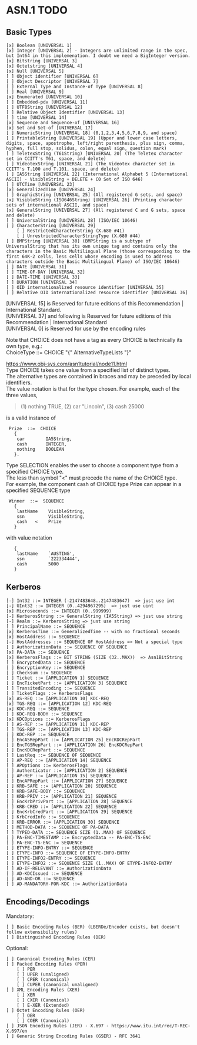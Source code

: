 ﻿# ASN.1 TODO

## Basic Types

```
[x] Boolean [UNIVERSAL 1]  
[x] Integer [UNIVERSAL 2] - Integers are unlimited range in the spec, but Int64 in this implemenation. I doubt we need a BigInteger version.  
[x] Bitstring [UNIVERSAL 3]  
[x] Octetstring [UNIVERSAL 4]  
[x] Null [UNIVERSAL 5]  
[ ] Object identifier [UNIVERSAL 6]  
[ ] Object Descriptor [UNIVERSAL 7]  
[ ] External Type and Instance-of Type [UNIVERSAL 8]  
[ ] Real [UNIVERSAL 9]  
[x] Enumerated [UNIVERSAL 10]  
[ ] Embedded-pdv [UNIVERSAL 11]  
[ ] UTF8String [UNIVERSAL 12]  
[ ] Relative Object Identifier [UNIVERSAL 13]  
[ ] time [UNIVERSAL 14]  
[x] Sequence and Sequence-of [UNIVERSAL 16]  
[x] Set and Set-of [UNIVERSAL 17]  
[ ] NumericString [UNIVERSAL 18] (0,1,2,3,4,5,6,7,8,9, and space)  
[ ] PrintableString [UNIVERSAL 19] (Upper and lower case letters, digits, space, apostrophe, left/right parenthesis, plus sign, comma, hyphen, full stop, solidus, colon, equal sign, question mark)  
[ ] TeletexString (T61String) [UNIVERSAL 20] (The Teletex character set in CCITT's T61, space, and delete)  
[ ] VideotexString [UNIVERSAL 21] (The Videotex character set in CCITT's T.100 and T.101, space, and delete)  
[ ] IA5String [UNIVERSAL 22] (International Alphabet 5 (International ASCII) - VisibleString + DELETE + C0 Set of ISO 646)  
[ ] UTCTime [UNIVERSAL 23]  
[x] GeneralizedTime [UNIVERSAL 24]  
[ ] GraphicString [UNIVERSAL 25] (All registered G sets, and space)  
[x] VisibleString (ISO646String) [UNIVERSAL 26] (Printing character sets of international ASCII, and space)  
[x] GeneralString [UNIVERSAL 27] (All registered C and G sets, space and delete)  
[ ] UniversalString [UNIVERSAL 28] (ISO/IEC 10646)
[ ] CharacterString [UNIVERSAL 29]
    [ ] RestrictedCharacterString (X.680 #41)
	[ ] UnrestrictedCharacterStringType (X.680 #44)
[ ] BMPString [UNIVERSAL 30] (BMPString is a subtype of UniversalString that has its own unique tag and contains only the characters in the Basic Multilingual Plane (those corresponding to the first 64K-2 cells, less cells whose encoding is used to address characters outside the Basic Multilingual Plane) of ISO/IEC 10646)
[ ] DATE [UNIVERSAL 31]  
[ ] TIME-OF-DAY [UNIVERSAL 32]  
[ ] DATE-TIME [UNIVERSAL 33]  
[ ] DURATION [UNIVERSAL 34]  
[ ] OID internationalized resource identifier [UNIVERSAL 35]  
[ ] Relative OID internationalized resource identifier [UNIVERSAL 36]  
```

[UNIVERSAL 15] is Reserved for future editions of this Recommendation | International Standard.  
[UNIVERSAL 37] and following is Reserved for future editions of this Recommendation | International Standard  
[UNIVERSAL 0] is Reserved for use by the encoding rules  
  
Note that CHOICE does not have a tag as every CHOICE is technically its own type, e.g.:  
ChoiceType ::= CHOICE "{" AlternativeTypeLists "}"    https://www.obj-sys.com/asn1tutorial/node11.html  Type CHOICE takes one value from a specified list of distinct types.  
The alternative types are contained in braces and may be preceded by local identifiers.  
The value notation is that for the type chosen. For example, each of the three values,  
  
> (1) nothing  TRUE,  (2) car  "Lincoln",  (3) cash  25000  

is a valid instance of

     Prize  ::=  CHOICE
       {
        car        IA5String,
        cash       INTEGER,
        nothing    BOOLEAN
       }.

Type SELECTION enables the user to choose a component type from a specified CHOICE type.  
The less than symbol "<" must precede the name of the CHOICE type.  
For example, the component cash of CHOICE type Prize can appear in a specified SEQUENCE type  

     Winner  ::=  SEQUENCE
       {
        lastName    VisibleString,
        ssn         VisibleString,
        cash   <    Prize
       }

with value notation  

       {
        lastName    `AUSTING',
        ssn         `222334444',
        cash        5000
       }## Kerberos```[-] Int32 ::= INTEGER (-2147483648..2147483647)  => just use int  [-] UInt32 ::= INTEGER (0..4294967295)  => just use uint  [x] Microseconds ::= INTEGER (0..999999)  [-] KerberosString ::= GeneralString (IA5String) => just use string  [-] Realm ::= KerberosString => just use string  [ ] PrincipalName ::= SEQUENCE  [x] KerberosTime ::= GeneralizedTime -- with no fractional seconds  [x] HostAddress ::= SEQUENCE  [-] HostAddresses ::= SEQUENCE OF HostAddress => Not a special type[ ] AuthorizationData ::= SEQUENCE OF SEQUENCE  [x] PA-DATA ::= SEQUENCE  [x] KerberosFlags ::= BIT STRING (SIZE (32..MAX))  => Asn1BitString[ ] EncryptedData ::= SEQUENCE  [ ] EncryptionKey ::= SEQUENCE  [ ] Checksum ::= SEQUENCE  [ ] Ticket ::= [APPLICATION 1] SEQUENCE  [ ] EncTicketPart ::= [APPLICATION 3] SEQUENCE  [ ] TransitedEncoding ::= SEQUENCE  [ ] TicketFlags ::= KerberosFlags  [x] AS-REQ ::= [APPLICATION 10] KDC-REQ  [x] TGS-REQ ::= [APPLICATION 12] KDC-REQ  [x] KDC-REQ ::= SEQUENCE  [ ] KDC-REQ-BODY ::= SEQUENCE  [x] KDCOptions ::= KerberosFlags  [ ] AS-REP ::= [APPLICATION 11] KDC-REP  [ ] TGS-REP ::= [APPLICATION 13] KDC-REP  [ ] KDC-REP ::= SEQUENCE  [ ] EncASRepPart ::= [APPLICATION 25] EncKDCRepPart  [ ] EncTGSRepPart ::= [APPLICATION 26] EncKDCRepPart  [ ] EncKDCRepPart ::= SEQUENCE  [ ] LastReq ::= SEQUENCE OF SEQUENCE  [ ] AP-REQ ::= [APPLICATION 14] SEQUENCE  [ ] APOptions ::= KerberosFlags  [ ] Authenticator ::= [APPLICATION 2] SEQUENCE  [ ] AP-REP ::= [APPLICATION 15] SEQUENCE  [ ] EncAPRepPart ::= [APPLICATION 27] SEQUENCE  [ ] KRB-SAFE ::= [APPLICATION 20] SEQUENCE  [ ] KRB-SAFE-BODY ::= SEQUENCE  [ ] KRB-PRIV ::= [APPLICATION 21] SEQUENCE  [ ] EncKrbPrivPart ::= [APPLICATION 28] SEQUENCE  [ ] KRB-CRED ::= [APPLICATION 22] SEQUENCE  [ ] EncKrbCredPart ::= [APPLICATION 29] SEQUENCE  [ ] KrbCredInfo ::= SEQUENCE  [ ] KRB-ERROR ::= [APPLICATION 30] SEQUENCE  [ ] METHOD-DATA ::= SEQUENCE OF PA-DATA  [ ] TYPED-DATA ::= SEQUENCE SIZE (1..MAX) OF SEQUENCE  [ ] PA-ENC-TIMESTAMP ::= EncryptedData -- PA-ENC-TS-ENC  [ ] PA-ENC-TS-ENC := SEQUENCE  [ ] ETYPE-INFO-ENTRY ::= SEQUENCE  [ ] ETYPE-INFO ::= SEQUENCE OF ETYPE-INFO-ENTRY  [ ] ETYPE-INFO2-ENTRY ::= SEQUENCE  [ ] ETYPE-INFO2 ::= SEQUENCE SIZE (1..MAX) OF ETYPE-INFO2-ENTRY  [ ] AD-IF-RELEVANT ::= AuthorizationData  [ ] AD-KDCIssued ::= SEQUENCE  [ ] AD-AND-OR ::= SEQUENCE  [ ] AD-MANDATORY-FOR-KDC ::= AuthorizationData  ```
## Encodings/Decodings

Mandatory:  
```
[ ] Basic Encoding Rules (BER) (LBERDe/Encoder exists, but doesn't follow extensibility rules)  
[ ] Distinguished Encoding Rules (DER)  
```
  
Optional:  
```
[ ] Canonical Encoding Rules (CER)  
[ ] Packed Encoding Rules (PER)  
	[ ] PER  
	[ ] UPER (unaligned)  
	[ ] CPER (canonical)  
	[ ] CUPER (canonical unaligned)  
[ ] XML Encoding Rules (XER)  
	[ ] XER  
	[ ] CXER (Canonical)  
	[ ] E-XER (Extended)  
[ ] Octet Encoding Rules (OER)  
	[ ] OER  
	[ ] COER (Canonical)  
[ ] JSON Encoding Rules (JER) - X.697 - https://www.itu.int/rec/T-REC-X.697/en  
[ ] Generic String Encoding Rules (GSER) - RFC 3641  
```